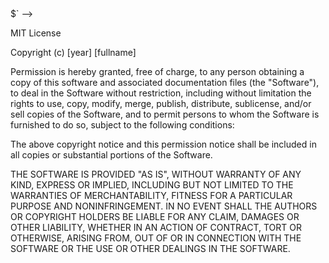 <!-- --- -->
<!-- begin: license.md <- dia-project @ 2025-07-20T02:54:25 -->
<!-- --- -->

<!-- NOTE: dia-project does not recognise this file  -->
<!-- as a build product (and overwrites it without confirmation  -->
<!-- if and only if no line matches:  -->
<!-- `^<!-- [A-Za-z]+ <- dia-project @ \d{4}-\d{2}-\d{2}T\d{2}:\d{2}:\d{2} -->$` -->

<!-- --- -->

MIT License

Copyright (c) [year] [fullname]

Permission is hereby granted, free of charge, to any person obtaining a copy
of this software and associated documentation files (the "Software"), to deal
in the Software without restriction, including without limitation the rights
to use, copy, modify, merge, publish, distribute, sublicense, and/or sell
copies of the Software, and to permit persons to whom the Software is
furnished to do so, subject to the following conditions:

The above copyright notice and this permission notice shall be included in all
copies or substantial portions of the Software.

THE SOFTWARE IS PROVIDED "AS IS", WITHOUT WARRANTY OF ANY KIND, EXPRESS OR
IMPLIED, INCLUDING BUT NOT LIMITED TO THE WARRANTIES OF MERCHANTABILITY,
FITNESS FOR A PARTICULAR PURPOSE AND NONINFRINGEMENT. IN NO EVENT SHALL THE
AUTHORS OR COPYRIGHT HOLDERS BE LIABLE FOR ANY CLAIM, DAMAGES OR OTHER
LIABILITY, WHETHER IN AN ACTION OF CONTRACT, TORT OR OTHERWISE, ARISING FROM,
OUT OF OR IN CONNECTION WITH THE SOFTWARE OR THE USE OR OTHER DEALINGS IN THE
SOFTWARE.

<!-- --- -->

<!-- --- -->
<!-- end: license.md <- dia-project @ 2025-07-20T02:54:25 -->
<!-- --- -->
